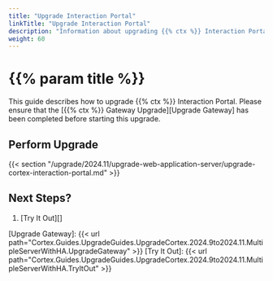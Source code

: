 ```yaml
---
title: "Upgrade Interaction Portal"
linkTitle: "Upgrade Interaction Portal"
description: "Information about upgrading {{% ctx %}} Interaction Portal."
weight: 60
---
```


# {{% param title %}}

This guide describes how to upgrade {{% ctx %}} Interaction Portal. Please ensure that the [{{% ctx %}} Gateway Upgrade][Upgrade Gateway] has been completed before starting this upgrade.

## Perform Upgrade

{{< section "/upgrade/2024.11/upgrade-web-application-server/upgrade-cortex-interaction-portal.md" >}}

## Next Steps?

1. [Try It Out][]

[Upgrade Gateway]: {{< url path="Cortex.Guides.UpgradeGuides.UpgradeCortex.2024.9to2024.11.MultipleServerWithHA.UpgradeGateway" >}}
[Try It Out]: {{< url path="Cortex.Guides.UpgradeGuides.UpgradeCortex.2024.9to2024.11.MultipleServerWithHA.TryItOut" >}}
